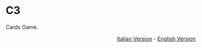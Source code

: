 # C3
Cards Game.

<p align="right"><a href="READMEIT.md">Italian Version</a> - <a href="README.md">English Version</a></p>
